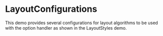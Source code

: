 # LayoutConfigurations

This demo provides several configurations for layout algorithms to be used with the
        option handler as shown in the LayoutStyles demo.
